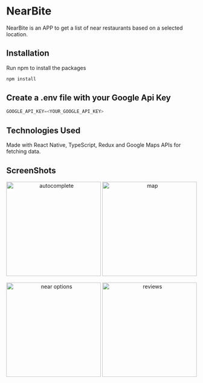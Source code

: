 # NearBite

NearBite is an APP to get a list of near restaurants based on a selected location.


## Installation

Run npm to install the packages

```bash
npm install
```

## Create a .env file with your Google Api Key

```python
GOOGLE_API_KEY=<YOUR_GOOGLE_API_KEY>
```

## Technologies Used
Made with React Native, TypeScript, Redux and Google Maps APIs for fetching data.


## ScreenShots
<p align="center">
       <img src="https://i.ibb.co/NWMtXNN/Screenshot-1630893913.png" width="250" title="autocomplete">
      <img src="https://i.ibb.co/9qmCfRy/Screenshot-1630893935.png" width="250" title="map">
</p>
<p align="center">
      <img src="https://i.ibb.co/VYcC4yn/Screenshot-1630894785.png" width="250" title="near options">
     <img src="https://i.ibb.co/VL9Jqqq/Screenshot-1630893677.png" width="250" title="reviews">
</p> 
